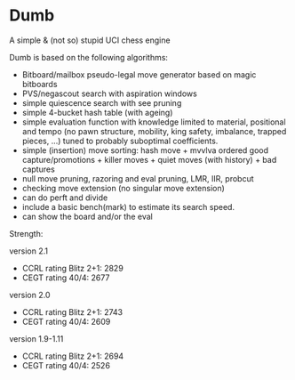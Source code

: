 # Dumb
A simple &amp; (not so) stupid UCI chess engine

Dumb is based on the following algorithms:

 - Bitboard/mailbox pseudo-legal move generator based on magic bitboards
 - PVS/negascout search with aspiration windows
 - simple quiescence search with see pruning
 - simple 4-bucket hash table (with ageing)
 - simple evaluation function with knowledge limited to material, positional and tempo (no pawn structure, mobility, king safety, imbalance, trapped pieces, ...) tuned to probably suboptimal coefficients.
 - simple (insertion) move sorting: hash move + mvvlva ordered good capture/promotions + killer moves + quiet moves (with history) + bad captures
 - null move pruning, razoring and eval pruning, LMR, IIR, probcut
 - checking move extension (no singular move extension)
 - can do perft and divide
 - include a basic bench(mark) to estimate its search speed.
 - can show the board and/or the eval

Strength:

version  2.1
 - CCRL rating Blitz 2+1: 2829
 - CEGT rating 40/4: 2677

version 2.0
 - CCRL rating Blitz 2+1: 2743
 - CEGT rating 40/4: 2609

version 1.9-1.11
 - CCRL rating Blitz 2+1: 2694
 - CEGT rating 40/4: 2526

